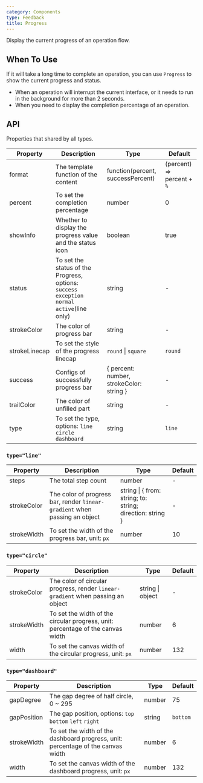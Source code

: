 ```yaml
---
category: Components
type: Feedback
title: Progress
---
```


Display the current progress of an operation flow.

## When To Use

If it will take a long time to complete an operation, you can use `Progress` to show the current progress and status.

- When an operation will interrupt the current interface, or it needs to run in the background for more than 2 seconds.
- When you need to display the completion percentage of an operation.

## API

Properties that shared by all types.

| Property      | Description                                                                                    | Type                                     | Default                    |
| ------------- | ---------------------------------------------------------------------------------------------- | ---------------------------------------- | -------------------------- |
| format        | The template function of the content                                                           | function(percent, successPercent)        | (percent) => percent + `%` |
| percent       | To set the completion percentage                                                               | number                                   | 0                          |
| showInfo      | Whether to display the progress value and the status icon                                      | boolean                                  | true                       |
| status        | To set the status of the Progress, options: `success` `exception` `normal` `active`(line only) | string                                   | -                          |
| strokeColor   | The color of progress bar                                                                      | string                                   | -                          |
| strokeLinecap | To set the style of the progress linecap                                                       | `round` \| `square`                      | `round`                    |
| success       | Configs of successfully progress bar                                                           | { percent: number, strokeColor: string } | -                          |
| trailColor    | The color of unfilled part                                                                     | string                                   | -                          |
| type          | To set the type, options: `line` `circle` `dashboard`                                          | string                                   | `line`                     |

### `type="line"`

| Property    | Description                                                                | Type                                                      | Default |
| ----------- | -------------------------------------------------------------------------- | --------------------------------------------------------- | ------- |
| steps       | The total step count                                                       | number                                                    | -       |
| strokeColor | The color of progress bar, render `linear-gradient` when passing an object | string \| { from: string; to: string; direction: string } | -       |
| strokeWidth | To set the width of the progress bar, unit: `px`                           | number                                                    | 10      |

### `type="circle"`

| Property    | Description                                                                     | Type             | Default |
| ----------- | ------------------------------------------------------------------------------- | ---------------- | ------- |
| strokeColor | The color of circular progress, render `linear-gradient` when passing an object | string \| object | -       |
| strokeWidth | To set the width of the circular progress, unit: percentage of the canvas width | number           | 6       |
| width       | To set the canvas width of the circular progress, unit: `px`                    | number           | 132     |

### `type="dashboard"`

| Property    | Description                                                                      | Type   | Default  |
| ----------- | -------------------------------------------------------------------------------- | ------ | -------- |
| gapDegree   | The gap degree of half circle, 0 ~ 295                                           | number | 75       |
| gapPosition | The gap position, options: `top` `bottom` `left` `right`                         | string | `bottom` |
| strokeWidth | To set the width of the dashboard progress, unit: percentage of the canvas width | number | 6        |
| width       | To set the canvas width of the dashboard progress, unit: `px`                    | number | 132      |
